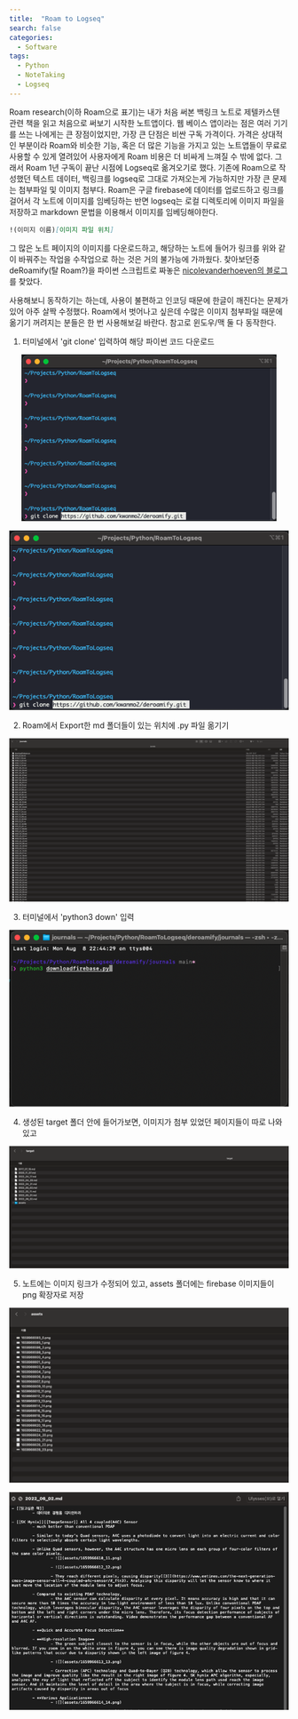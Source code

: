 ```yaml
---
title:  "Roam to Logseq"
search: false
categories: 
  - Software
tags:
  - Python
  - NoteTaking
  - Logseq
---
```

Roam research(이하 Roam으로 표기)는 내가 처음 써본 백링크 노트로 제텔카스텐 관련 책을 읽고 처음으로 써보기 시작한  노트앱이다. 웹 베이스 앱이라는 점은 여러 기기를 쓰는 나에게는 큰 장점이었지만, 가장 큰 단점은 비싼 구독 가격이다. 가격은 상대적인 부분이라 Roam와 비슷한 기능, 혹은 더 많은 기능을 가지고 있는 노트앱들이 무료로 사용할 수 있게 열려있어 사용자에게 Roam 비용은 더 비싸게 느껴질 수 밖에 없다. 그래서 Roam 1년 구독이 끝난 시점에 Logseq로 옮겨오기로 했다. 기존에 Roam으로 작성했던 텍스트 데이터, 백링크를 logseq로 그대로 가져오는게 가능하지만 가장 큰 문제는 첨부파일 및 이미지 첨부다. Roam은 구글 firebase에 데이터를 업로드하고 링크를 걸어서 각 노트에 이미지를 임베딩하는 반면 logseq는 로컬 디렉토리에 이미지 파일을 저장하고 markdown 문법을 이용해서 이미지를 임베딩해야한다.
```markdown
!(이미지 이름)[이미지 파일 위치]
```

그 많은 노트 페이지의 이미지를 다운로드하고, 해당하는 노트에 들어가 링크를 위와 같이 바꿔주는 작업을 수작업으로 하는 것은 거의 불가능에 가까웠다. 찾아보던중 deRoamify(탈 Roam?)을 파이썬 스크립트로 짜놓은 [nicolevanderhoeven의 블로그](https://nicolevanderhoeven.com/blog/20210602-downloading-files-from-roam/)를 찾았다. 

사용해보니 동작하기는 하는데, 사용이 불편하고 인코딩 때문에 한글이 깨진다는 문제가 있어 아주 살짝 수정했다. Roam에서 벗어나고 싶은데 수많은 이미지 첨부파일 때문에 옮기기 꺼려지는 분들은 한 번 사용해보길 바란다. 참고로 윈도우/맥 둘 다 동작한다.

1. 터미널에서 'git clone' 입력하여 해당 파이썬 코드 다운로드

<p align="center">
  <img width="460" height="300" src="assets/2022-08-08_1.png">
</p>

![이미지1](assets/2022-08-08_1.png)

2. Roam에서 Export한 md 폴더들이 있는 위치에 .py 파일 옮기기


![](assets/2022-08-08_2.png)

3. 터미널에서 'python3 down' 입력


![이미지1](assets/2022-08-08_3.png)

4. 생성된 target 폴더 안에 들어가보면, 이미지가 첨부 있었던 페이지들이 따로 나와있고 


![이미지1](assets/2022-08-08_7.png)

5. 노트에는 이미지 링크가 수정되어 있고, assets 폴더에는 firebase 이미지들이 png 확장자로 저장


![이미지1](assets/2022-08-08_8.png)

![이미지1](assets/2022-08-08_9.png)
